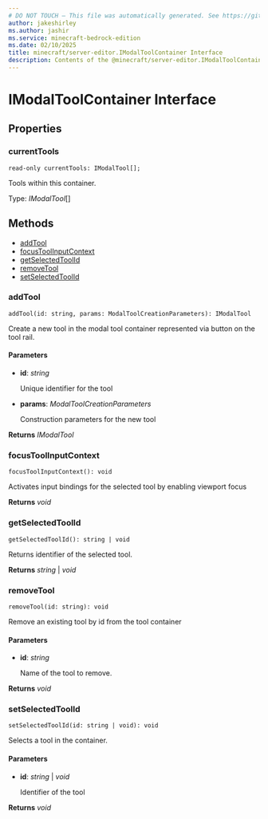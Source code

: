 ```yaml
---
# DO NOT TOUCH — This file was automatically generated. See https://github.com/mojang/minecraftapidocsgenerator to modify descriptions, examples, etc.
author: jakeshirley
ms.author: jashir
ms.service: minecraft-bedrock-edition
ms.date: 02/10/2025
title: minecraft/server-editor.IModalToolContainer Interface
description: Contents of the @minecraft/server-editor.IModalToolContainer class.
---
```

# IModalToolContainer Interface

## Properties

### **currentTools**
`read-only currentTools: IModalTool[];`

Tools within this container.

Type: *IModalTool*[]

## Methods
- [addTool](#addtool)
- [focusToolInputContext](#focustoolinputcontext)
- [getSelectedToolId](#getselectedtoolid)
- [removeTool](#removetool)
- [setSelectedToolId](#setselectedtoolid)

### **addTool**
`
addTool(id: string, params: ModalToolCreationParameters): IModalTool
`

Create a new tool in the modal tool container represented via button on the tool rail.

#### **Parameters**
- **id**: *string*
  
  Unique identifier for the tool
- **params**: *ModalToolCreationParameters*
  
  Construction parameters for the new tool

**Returns** *IModalTool*

### **focusToolInputContext**
`
focusToolInputContext(): void
`

Activates input bindings for the selected tool by enabling viewport focus

**Returns** *void*

### **getSelectedToolId**
`
getSelectedToolId(): string | void
`

Returns identifier of the selected tool.

**Returns** *string* | *void*

### **removeTool**
`
removeTool(id: string): void
`

Remove an existing tool by id from the tool container

#### **Parameters**
- **id**: *string*
  
  Name of the tool to remove.

**Returns** *void*

### **setSelectedToolId**
`
setSelectedToolId(id: string | void): void
`

Selects a tool in the container.

#### **Parameters**
- **id**: *string* | *void*
  
  Identifier of the tool

**Returns** *void*
